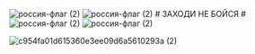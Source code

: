 ![россия-флаг (2)](https://github.com/pwrTwilight/NSTU-LABS/assets/119431277/5c56ea7d-8fa4-42c3-85c5-554a9360f9cf) ![россия-флаг (2)](https://github.com/pwrTwilight/NSTU-LABS/assets/119431277/5c56ea7d-8fa4-42c3-85c5-554a9360f9cf)  # ЗАХОДИ НЕ БОЙСЯ # ![россия-флаг (2)](https://github.com/pwrTwilight/NSTU-LABS/assets/119431277/5c56ea7d-8fa4-42c3-85c5-554a9360f9cf) ![россия-флаг (2)](https://github.com/pwrTwilight/NSTU-LABS/assets/119431277/5c56ea7d-8fa4-42c3-85c5-554a9360f9cf) 


![c954fa01d615360e3ee09d6a5610293a (2)](https://github.com/pwrTwilight/NSTU-LABS/assets/119431277/0a1ebc2a-36ac-4183-a40e-5328ebaab0d9)
